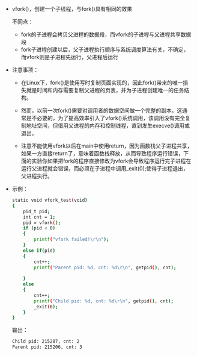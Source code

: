 - vfork()，创建一个子线程，与fork()具有相同的效果

  不同点：

  - fork的子进程会拷贝父进程的数据段，而vfork的子进程与父进程共享数据段
  - fork子进程创建以后，父子进程执行顺序与系统调度算法有关，不确定，而vfork则是子进程先运行，父进程后运行

- 注意事项：

  - 在Linux下，fork()是使用写时复制页面实现的，因此fork()带来的唯一损失就是时间和内存需要复制父进程的页表，并为子进程创建唯一的任务结构。

  - 然而，以前一次fork()需要对调用者的数据空间做一个完整的副本，这通常是不必要的，为了提高效率引入了vfork()系统调用，该调用没有完全复制地址空间，但借用父进程的内存和控制线程，直到发生execve()调用或退出。

  - 注意不能使用vfork以后在main中使用return，因为函数栈父子进程共享，如果一方直接return了，意味着函数栈释放，从而导致程序运行错误，下面的实验你如果把fork的程序直接修改为vfork会导致程序运行完子进程在运行父进程就会错误，而必须在子进程中调用_exit(0);使得子进程退出，父进程执行。

- 示例：

  ```bash
  static void vfork_test(void)
  {
      pid_t pid;
      int cnt = 1;
      pid = vfork();
      if (pid < 0)
      {
          printf("vfork failed!\r\n");
      }
      else if(pid)
      {
          cnt++;
          printf("Parent pid: %d, cnt: %d\r\n", getpid(), cnt);
          
      }
      else
      {
          cnt++;
          printf("Child pid: %d, cnt: %d\r\n", getpid(), cnt);
          _exit(0);
      }
  }
  ```

  输出：

  ```bash
  Child pid: 215207, cnt: 2
  Parent pid: 215206, cnt: 3
  ```

  

